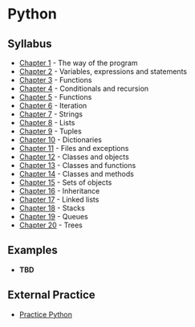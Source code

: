 # Python

## Syllabus

- [Chapter 1](chapter_1.md) - The way of the program
- [Chapter 2](chapter_2.md) - Variables, expressions and statements
- [Chapter 3](chapter_3.md) - Functions
- [Chapter 4](chapter_4.md) - Conditionals and recursion
- [Chapter 5](chapter_5.md) - Functions
- [Chapter 6](chapter_6.md) - Iteration
- [Chapter 7](chapter_7.md) - Strings
- [Chapter 8](chapter_8.md) - Lists
- [Chapter 9](chapter_9.md) - Tuples
- [Chapter 10](chapter_10.md) - Dictionaries
- [Chapter 11](chapter_11.md) - Files and exceptions
- [Chapter 12](chapter_12.md) - Classes and objects
- [Chapter 13](chapter_13.md) - Classes and functions
- [Chapter 14](chapter_14.md) - Classes and methods
- [Chapter 15](chapter_15.md) - Sets of objects
- [Chapter 16](chapter_16.md) - Inheritance
- [Chapter 17](chapter_17.md) - Linked lists
- [Chapter 18](chapter_18.md) - Stacks
- [Chapter 19](chapter_19.md) - Queues
- [Chapter 20](chapter_20.md) - Trees


## Examples

-   **TBD**

## External Practice

-   [Practice Python](https://www.practicepython.org/)
